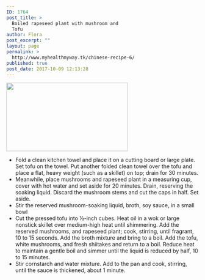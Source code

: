 ```yaml
---
ID: 1764
post_title: >
  Boiled rapeseed plant with mushroom and
  Tofu
author: Flora
post_excerpt: ""
layout: page
permalink: >
  http://www.myhealthmyway.tk/chinese-recipe-6/
published: true
post_date: 2017-10-09 12:13:28
---
```

<img class="alignnone  wp-image-1708" src="http://35.201.22.184/wp-content/uploads/2017/09/香菇木耳豆腐-300x169.jpg" alt="" width="318" height="179" />
<ul>
 	<li>Fold a clean kitchen towel and place it on a cutting board or large plate. Set tofu on the towel. Put another folded clean towel over the tofu and place a flat, heavy weight (such as a skillet) on top; drain for 30 minutes.</li>
 	<li>Meanwhile, place mushrooms and rapeseed plant in a measuring cup, cover with hot water and set aside for 20 minutes. Drain, reserving the soaking liquid. Discard the mushroom stems and cut the caps in half. Set aside.</li>
 	<li>Stir the reserved mushroom-soaking liquid, broth, soy sauce, in a small bowl</li>
 	<li>Cut the pressed tofu into ½-inch cubes. Heat oil in a wok or large nonstick skillet over medium-high heat until shimmering. Add the reserved mushrooms, and rapeseed plant; cook, stirring, until fragrant, 10 to 15 seconds. Add the broth mixture and bring to a boil. Add the tofu, white mushrooms, and fresh shiitakes and return to a boil. Reduce heat to maintain a gentle boil and simmer until the liquid is reduced by half, 10 to 15 minutes.</li>
 	<li>Stir cornstarch and water mixture. Add to the pan and cook, stirring, until the sauce is thickened, about 1 minute.</li>
</ul>
&nbsp;